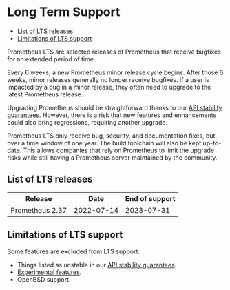 # Long Term Support

- [List of LTS releases ](https://prometheus.io/docs/introduction/release-cycle/#list-of-lts-releases)
- [Limitations of LTS support ](https://prometheus.io/docs/introduction/release-cycle/#limitations-of-lts-support)

Prometheus LTS are selected releases of Prometheus that receive bugfixes for an extended period of time.

Every 6 weeks, a new Prometheus minor release cycle begins. After those 6 weeks, minor releases generally no longer receive bugfixes. If a user is impacted by a bug in a minor release, they often need to upgrade to the latest Prometheus release.

Upgrading Prometheus should be straightforward thanks to our [API stability guarantees](https://prometheus.io/docs/prometheus/latest/stability/). However, there is a risk that new features and enhancements could also bring regressions, requiring another upgrade.

Prometheus LTS only receive bug, security, and documentation fixes, but over a time window of one year. The build toolchain will also be kept up-to-date. This allows companies that rely on Prometheus to limit the upgrade risks while still having a Prometheus server maintained by the community.

## List of LTS releases

| Release         | Date       | End of support |
| --------------- | ---------- | -------------- |
| Prometheus 2.37 | 2022-07-14 | 2023-07-31     |

## Limitations of LTS support

Some features are excluded from LTS support:

- Things listed as unstable in our [API stability guarantees](https://prometheus.io/docs/prometheus/latest/stability/).
- [Experimental features](https://prometheus.io/docs/prometheus/latest/feature_flags/).
- OpenBSD support.